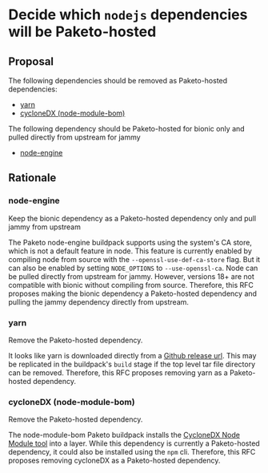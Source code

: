 # Decide which `nodejs` dependencies will be Paketo-hosted

## Proposal

The following dependencies should be removed as Paketo-hosted dependencies:
* [yarn](https://github.com/paketo-buildpacks/yarn/blob/main/buildpack.toml)
* [cycloneDX (node-module-bom)](https://github.com/paketo-buildpacks/node-module-bom/blob/main/buildpack.toml)

The following dependency should be Paketo-hosted for bionic only and pulled directly from upstream for jammy
* [node-engine](https://github.com/paketo-buildpacks/node-engine/blob/main/buildpack.toml)

## Rationale

### node-engine

Keep the bionic dependency as a Paketo-hosted dependency only and pull jammy from upstream

The Paketo node-engine buildpack supports using the system's CA store, which is not a default feature in node.
This feature is currently enabled by compiling node from source with the `--openssl-use-def-ca-store` flag.
But it can also be enabled by setting `NODE_OPTIONS` to `--use-openssl-ca`.
Node can be pulled directly from upstream for jammy.
However, versions 18+ are not compatible with bionic without compiling from source.
Therefore, this RFC proposes making the bionic dependency a Paketo-hosted dependency
and pulling the jammy dependency directly from upstream.

### yarn

Remove the Paketo-hosted dependency.

It looks like yarn is downloaded directly from a [Github release url](https://github.com/paketo-buildpacks/dep-server/blob/7098d1969b374b03da1d7cd4b5ca53596609a646/pkg/dependency/yarn.go#L109).
This may be replicated in the buildpack's `build` stage if the top level tar file directory can be removed.  Therefore, this RFC proposes removing yarn as a Paketo-hosted dependency.

### cycloneDX (node-module-bom)

Remove the Paketo-hosted dependency.

The node-module-bom Paketo buildpack installs the [CycloneDX Node Module
tool](https://github.com/CycloneDX/cyclonedx-node-module) into a layer. While this dependency is currently a Paketo-hosted
dependency, it could also be installed using the `npm` cli.
Therefore, this RFC proposes removing cycloneDX as a Paketo-hosted dependency.
